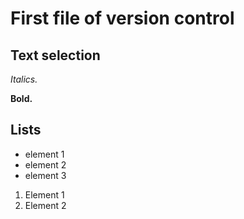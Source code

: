 # First file of version control


##  Text selection

*Italics.*

**Bold.**

## Lists

* element 1
* element 2
* element 3

1. Element 1
2. Element 2

